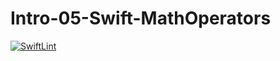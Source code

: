 # Intro-05-Swift-MathOperators
[![SwiftLint](https://github.com/ICS4U-Programming-NoahS/Intro-05-Swift-MathOperators/workflows/SwiftLint/badge.svg)](https://github.com/ICS4U-Programming-NoahS/Intro-05-Swift-MathOperators/actions)
